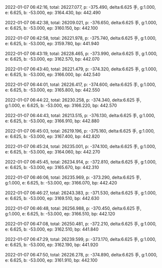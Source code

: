 2022-01-07 06:42:16, total: 26227.077, p: -375.490, delta:6.625 手, g:1.000, e: 6.625, b: -53.000, ep: 3164.430, bp: 442.490

2022-01-07 06:42:38, total: 26209.021, p: -376.650, delta:6.625 手, g:1.000, e: 6.625, b: -53.000, ep: 3160.150, bp: 442.100

2022-01-07 06:42:58, total: 26221.978, p: -375.740, delta:6.625 手, g:1.000, e: 6.625, b: -53.000, ep: 3159.780, bp: 441.940

2022-01-07 06:43:19, total: 26228.465, p: -373.990, delta:6.625 手, g:1.000, e: 6.625, b: -53.000, ep: 3162.570, bp: 442.070

2022-01-07 06:43:40, total: 26221.479, p: -374.320, delta:6.625 手, g:1.000, e: 6.625, b: -53.000, ep: 3166.000, bp: 442.540

2022-01-07 06:44:01, total: 26226.417, p: -374.600, delta:6.625 手, g:1.000, e: 6.625, b: -53.000, ep: 3165.800, bp: 442.550

2022-01-07 06:44:22, total: 26230.258, p: -374.340, delta:6.625 手, g:1.000, e: 6.625, b: -53.000, ep: 3166.220, bp: 442.570

2022-01-07 06:44:43, total: 26213.515, p: -376.130, delta:6.625 手, g:1.000, e: 6.625, b: -53.000, ep: 3166.910, bp: 442.880

2022-01-07 06:45:03, total: 26219.196, p: -375.160, delta:6.625 手, g:1.000, e: 6.625, b: -53.000, ep: 3167.400, bp: 442.820

2022-01-07 06:45:24, total: 26235.001, p: -374.100, delta:6.625 手, g:1.000, e: 6.625, b: -53.000, ep: 3164.060, bp: 442.270

2022-01-07 06:45:45, total: 26234.914, p: -372.810, delta:6.625 手, g:1.000, e: 6.625, b: -53.000, ep: 3165.670, bp: 442.310

2022-01-07 06:46:06, total: 26235.969, p: -373.290, delta:6.625 手, g:1.000, e: 6.625, b: -53.000, ep: 3166.070, bp: 442.420

2022-01-07 06:46:27, total: 26243.383, p: -371.530, delta:6.625 手, g:1.000, e: 6.625, b: -53.000, ep: 3169.510, bp: 442.630

2022-01-07 06:46:48, total: 26256.988, p: -370.450, delta:6.625 手, g:1.000, e: 6.625, b: -53.000, ep: 3166.510, bp: 442.120

2022-01-07 06:47:08, total: 26250.481, p: -372.210, delta:6.625 手, g:1.000, e: 6.625, b: -53.000, ep: 3162.510, bp: 441.840

2022-01-07 06:47:29, total: 26239.599, p: -373.170, delta:6.625 手, g:1.000, e: 6.625, b: -53.000, ep: 3162.190, bp: 441.920

2022-01-07 06:47:50, total: 26226.278, p: -374.890, delta:6.625 手, g:1.000, e: 6.625, b: -53.000, ep: 3161.910, bp: 442.100